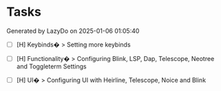 # Tasks

Generated by LazyDo on 2025-01-06 01:05:40

- [ ] [H] Keybinds� > Setting more keybinds

- [ ] [H] Functionality� > Configuring Blink, LSP, Dap, Telescope, Neotree and Toggleterm Settings

- [ ] [H] UI� > Configuring UI with Heirline, Telescope, Noice and Blink
